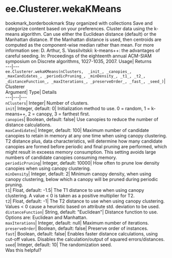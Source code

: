  
#  ee.Clusterer.wekaKMeans
bookmark_borderbookmark Stay organized with collections  Save and categorize content based on your preferences.
Cluster data using the k-means algorithm. Can use either the Euclidean distance (default) or the Manhattan distance. If the Manhattan distance is used, then centroids are computed as the component-wise median rather than mean. For more information see: 
D. Arthur, S. Vassilvitskii: k-means++: the advantages of careful seeding. In: Proceedings of the eighteenth annual ACM-SIAM symposium on Discrete algorithms, 1027-1035, 2007.
Usage| Returns  
---|---  
`ee.Clusterer.wekaKMeans(nClusters,  _init_, _canopies_, _maxCandidates_, _periodicPruning_, _minDensity_, _t1_, _t2_, _distanceFunction_, _maxIterations_, _preserveOrder_, _fast_, _seed_)`| Clusterer  
Argument| Type| Details  
---|---|---  
`nClusters`| Integer| Number of clusters.  
`init`| Integer, default: 0| Initialization method to use. 0 = random, 1 = k-means++, 2 = canopy, 3 = farthest first.  
`canopies`| Boolean, default: false| Use canopies to reduce the number of distance calculations.  
`maxCandidates`| Integer, default: 100| Maximum number of candidate canopies to retain in memory at any one time when using canopy clustering. T2 distance plus, data characteristics, will determine how many candidate canopies are formed before periodic and final pruning are performed, which might result in exceess memory consumption. This setting avoids large numbers of candidate canopies consuming memory.  
`periodicPruning`| Integer, default: 10000| How often to prune low density canopies when using canopy clustering.  
`minDensity`| Integer, default: 2| Minimum canopy density, when using canopy clustering, below which a canopy will be pruned during periodic pruning.  
`t1`| Float, default: -1.5| The T1 distance to use when using canopy clustering. A value < 0 is taken as a positive multiplier for T2.  
`t2`| Float, default: -1| The T2 distance to use when using canopy clustering. Values < 0 cause a heuristic based on attribute std. deviation to be used.  
`distanceFunction`| String, default: "Euclidean"| Distance function to use. Options are: Euclidean and Manhattan.  
`maxIterations`| Integer, default: null| Maximum number of iterations.  
`preserveOrder`| Boolean, default: false| Preserve order of instances.  
`fast`| Boolean, default: false| Enables faster distance calculations, using cut-off values. Disables the calculation/output of squared errors/distances.  
`seed`| Integer, default: 10| The randomization seed.  
Was this helpful?
